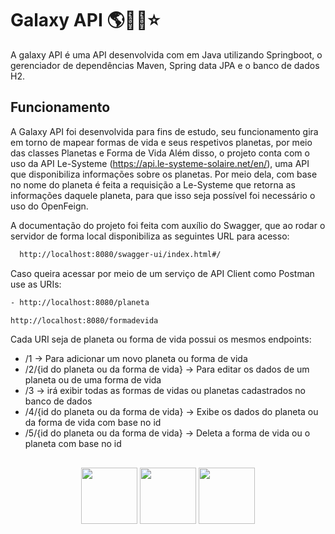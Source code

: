 # Galaxy API 🌎🌠🌙⭐

A galaxy API é uma API desenvolvida com em Java utilizando Springboot, o gerenciador de dependências Maven, Spring data JPA e o banco de dados H2. 

## Funcionamento
A Galaxy API foi desenvolvida para fins de estudo, seu funcionamento gira em torno de mapear formas de vida e seus respetivos planetas, por meio das classes Planetas e Forma de Vida
Além disso, o projeto conta com o uso da API Le-Systeme (https://api.le-systeme-solaire.net/en/), uma API que disponibiliza informações sobre os planetas. Por meio dela, com base no nome do planeta é feita a requisição a Le-Systeme que retorna as informações daquele planeta, para que isso seja possível foi necessário o uso do OpenFeign.

A documentação do projeto foi feita com auxílio do Swagger, que ao rodar o servidor de forma local disponibiliza as seguintes URL para acesso:
```bash
  http://localhost:8080/swagger-ui/index.html#/
  ```
  
Caso queira acessar por meio de um serviço de API Client como Postman use as URIs:
```bash
- http://localhost:8080/planeta
```
```bash
http://localhost:8080/formadevida
```
Cada URI seja de planeta ou forma de vida possui os mesmos endpoints:
- /1 -> Para adicionar um novo planeta ou forma de vida
- /2/{id do planeta ou da forma de vida} -> Para editar os dados de um planeta ou de uma forma de vida
- /3 -> irá exibir todas as formas de vidas ou planetas cadastrados no banco de dados
- /4/{id do planeta ou da forma de vida} -> Exibe os dados do planeta ou da forma de vida com base no id
- /5/{id do planeta ou da forma de vida} -> Deleta a forma de vida ou o planeta com base no id
  
##
<div align = center>
<img height = 90px weight =80px src="https://cdn.jsdelivr.net/gh/devicons/devicon@latest/icons/java/java-original-wordmark.svg" />
<img  height = 90px weight =80px src="https://cdn.jsdelivr.net/gh/devicons/devicon@latest/icons/maven/maven-original.svg" />
<img  height = 90px weight =80px src="https://cdn.jsdelivr.net/gh/devicons/devicon@latest/icons/spring/spring-original-wordmark.svg" />
</div>
          
          
          

